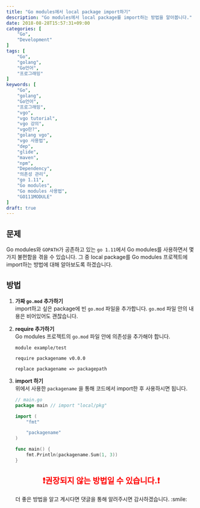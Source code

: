 ```yaml
---
title: "Go modules에서 local package import하기"
description: "Go modules에서 local package를 import하는 방법을 알아봅니다."
date: 2018-08-28T15:57:31+09:00
categories: [
    "Go",
    "Development"
]
tags: [
    "Go",
    "golang",
    "Go언어",
    "프로그래밍"
]
keywords: [
    "Go",
    "golang",
    "Go언어",
    "프로그래밍",
    "vgo",
    "vgo tutorial",
    "vgo 강의",
    "vgo란?",
    "golang vgo",
    "vgo 사용법",
    "dep",
    "glide",
    "maven",
    "npm",
    "Dependency",
    "의존성 관리",
    "go 1.11",
    "Go modules",
    "Go modules 사용법",
    "GO111MODULE"
]
draft: true
---
```


## 문제
Go modules와 `GOPATH`가 공존하고 있는 `go 1.11`에서 Go modules를 사용하면서 몇가지 불편함을 겪을 수 있습니다. 그 중 local package를 Go modules 프로젝트에 import하는 방법에 대해 알아보도록 하겠습니다.

## 방법
1. **가짜 `go.mod` 추가하기**  
    import하고 싶은 package에 빈 `go.mod` 파일을 추가합니다. `go.mod` 파일 안의 내용은 비어있어도 괜찮습니다.
2. **require 추가하기**  
    Go modules 프로젝트의 `go.mod` 파일 안에 의존성을 추가해야 합니다.

    ```none
    module example/test

    require packagename v0.0.0

    replace packagename => packagepath
    ```

3. **import 하기**  
    위에서 사용한 `packagename` 을 통해 코드에서 import한 후 사용하시면 됩니다.

    ```go
    // main.go
    package main // import "local/pkg"

    import (
        "fmt"

        "packagename"
    )

    func main() {
        fmt.Println(packagename.Sum(1, 3))
    }
    ```

## <div style="color: red; text-align: center;">:exclamation:권장되지 않는 방법일 수 있습니다.:exclamation:<div>
<p style="text-align: center;">더 좋은 방법을 알고 계시다면 댓글을 통해 알려주시면 감사하겠습니다. :smile:</p>
 